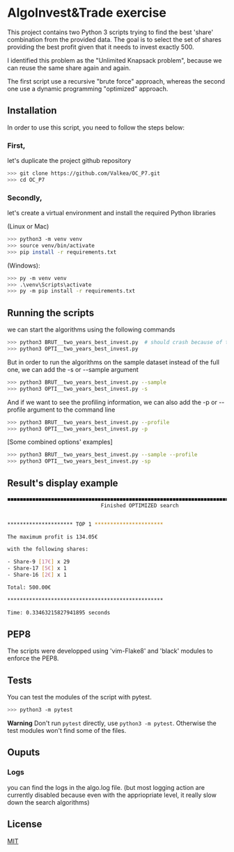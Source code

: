 # AlgoInvest&Trade exercise

This project contains two Python 3 scripts trying to find the best 'share' combination from the provided data.
The goal is to select the set of shares providing the best profit given that it needs to invest exactly 500.

I identified this problem as the "Unlimited Knapsack problem", because we can reuse the same share again and again.

The first script use a recursive "brute force" approach, whereas the second one use a dynamic programming "optimized" approach.

## Installation

In order to use this script, you need to follow the steps below:

### First, 
let's duplicate the project github repository

```bash
>>> git clone https://github.com/Valkea/OC_P7.git
>>> cd OC_P7
```

### Secondly,
let's create a virtual environment and install the required Python libraries

(Linux or Mac)
```bash
>>> python3 -m venv venv
>>> source venv/bin/activate
>>> pip install -r requirements.txt
```

(Windows):
```bash
>>> py -m venv venv
>>> .\venv\Scripts\activate
>>> py -m pip install -r requirements.txt
```

## Running the scripts
we can start the algorithms using the following commands

```bash
>>> python3 BRUT__two_years_best_invest.py  # should crash because of the maximum recursion limit
>>> python3 OPTI__two_years_best_invest.py
```

But in order to run the algorithms on the sample dataset instead of the full one, we can add the -s or --sample argument

```bash
>>> python3 BRUT__two_years_best_invest.py --sample
>>> python3 OPTI__two_years_best_invest.py -s
```

And if we want to see the profiling information, we can also add the -p or --profile argument to the command line
```bash
>>> python3 BRUT__two_years_best_invest.py --profile
>>> python3 OPTI__two_years_best_invest.py -p
```

[Some combined options' examples]
```bash
>>> python3 BRUT__two_years_best_invest.py --sample --profile 
>>> python3 OPTI__two_years_best_invest.py -sp
```

## Result's display example

```bash
◼◼◼◼◼◼◼◼◼◼◼◼◼◼◼◼◼◼◼◼◼◼◼◼◼◼◼◼◼◼◼◼◼◼◼◼◼◼◼◼◼◼◼◼◼◼◼◼◼◼◼◼◼◼◼◼◼◼◼◼◼◼◼◼◼◼◼◼◼◼◼◼◼◼◼◼◼◼◼◼◼◼ 20/20 rows
                              Finished OPTIMIZED search


********************* TOP 1 **********************

The maximum profit is 134.05€ 

with the following shares:

- Share-9 [17€] x 29
- Share-17 [5€] x 1
- Share-16 [2€] x 1

Total: 500.00€

**************************************************

Time: 0.33463215827941895 seconds
```


## PEP8

The scripts were developped using 'vim-Flake8' and 'black' modules to enforce the PEP8.

## Tests
You can test the modules of the script with pytest.

```bash
>>> python3 -m pytest
```
**Warning**
Don't run `pytest` directly, use `python3 -m pytest`.
Otherwise the test modules won't find some of the files.

## Ouputs

### Logs
you can find the logs in the algo.log file.
(but most logging action are currently disabled because even with the appriopriate level, it really slow down the search algorithms)

## License
[MIT](https://choosealicense.com/licenses/mit/)
